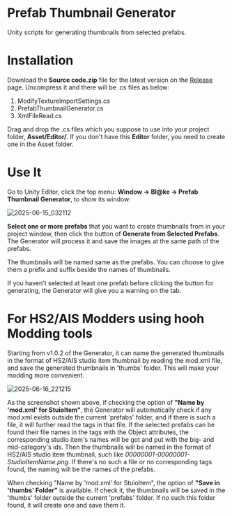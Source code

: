 # Prefab Thumbnail Generator
Unity scripts for generating thumbnails from selected prefabs.

# Installation
Download the **Source code.zip** file for the latest version on the [Release](https://github.com/Blatke/Prefab-Thumbnail-Generator/releases) page. Uncompress it and there will be .cs files as below:
1. ModifyTextureImportSettings.cs
2. PrefabThumbnailGenerator.cs
3. XmlFileRead.cs

Drag and drop the .cs files which you suppose to use into your project folder, **Asset/Editor/**. If you don't have this **Editor** folder, you need to create one in the Asset folder.

# Use It
Go to Unity Editor, click the top menu: **Window -> Bl@ke -> Prefab Thumbnail Generator**, to show its window:

![2025-06-15_032112](https://github.com/user-attachments/assets/d4f9b6c0-a9d3-429d-ab0c-4a0bd5e02da3)

**Select one or more prefabs** that you want to create thumbnails from in your project window, then click the button of **Generate from Selected Prefabs**. The Generator will process it and save the images at the same path of the prefabs. 

The thumbnails will be named same as the prefabs. You can choose to give them a prefix and suffix beside the names of thumbnails.

If you haven't selected at least one prefab before clicking the button for generating, the Generator will give you a warning on the tab.

# For HS2/AIS Modders using hooh Modding tools
Starting from v1.0.2 of the Generator, it can name the generated thumbnails in the format of HS2/AIS studio item thumbnail by reading the mod.xml file, and save the generated thumbnails in 'thumbs' folder. This will make your modding more convenient.

![2025-06-16_221215](https://github.com/user-attachments/assets/e58d57e2-9b3d-4c73-a079-ae73baac03d7)

As the screenshot shown above, if checking the option of **"Name by 'mod.xml' for StuioItem"**, the Generator will automatically check if any mod.xml exists outside the current 'prefabs' folder, and if there is such a file, it will further read the tags in that file. If the selected prefabs can be found their file names in the tags with the Object attributes, the corresponding studio item's names will be got and put with the big- and mid-category's ids. Then the thumbnails will be named in the format of HS2/AIS studio item thumbnail, such like _00000001-00000001-StudioItemName.png_. If there's no such a file or no corresponding tags found, the naming will be the names of the prefabs.

When checking "Name by 'mod.xml' for StuioItem", the option of **"Save in 'thumbs' Folder"** is available. If check it, the thumbnails will be saved in the 'thumbs' folder outside the current 'prefabs' folder. If no such this folder found, it will create one and save them it.
